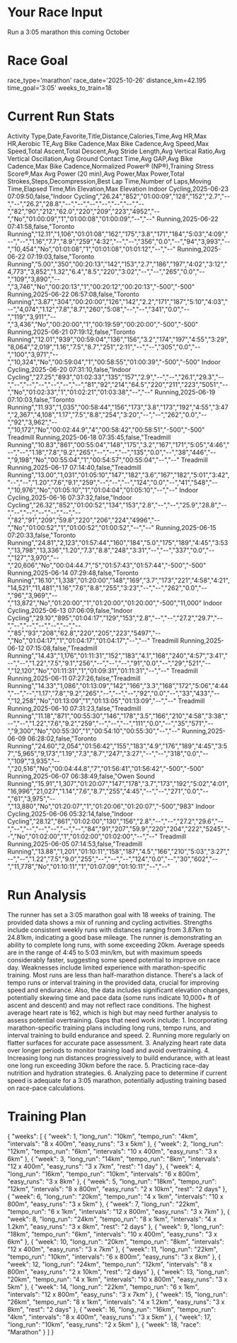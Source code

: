 # Your Race Input
Run a 3:05 marathon this coming October

# Race Goal
race_type='marathon' race_date='2025-10-26' distance_km=42.195 time_goal='3:05' weeks_to_train=18

# Current Run Stats
Activity Type,Date,Favorite,Title,Distance,Calories,Time,Avg HR,Max HR,Aerobic TE,Avg Bike Cadence,Max Bike Cadence,Avg Speed,Max Speed,Total Ascent,Total Descent,Avg Stride Length,Avg Vertical Ratio,Avg Vertical Oscillation,Avg Ground Contact Time,Avg GAP,Avg Bike Cadence,Max Bike Cadence,Normalized Power® (NP®),Training Stress Score®,Max Avg Power (20 min),Avg Power,Max Power,Total Strokes,Steps,Decompression,Best Lap Time,Number of Laps,Moving Time,Elapsed Time,Min Elevation,Max Elevation
Indoor Cycling,2025-06-23 07:09:50,false,"Indoor Cycling","26.24","852","01:00:09","128","152","2.7","--","--","26.2","28.8","--","--","--","--","--","--","--","82","90","212","62.0","220","209","223","4952","--","No","01:00:09","1","01:00:08","01:00:09","--","--"
Running,2025-06-22 07:41:58,false,"Toronto Running","12.11","1,106","01:01:08","162","175","3.8","171","184","5:03","4:09","--","--","1.16","7.7","8.9","259","4:32","--","--","356","0.0","--","94","3,993","--","10,454","No","01:01:08","1","01:01:08","01:01:12","--","--"
Running,2025-06-22 07:19:03,false,"Toronto Running","5.00","350","00:20:13","142","153","2.7","186","197","4:02","3:12","4,773","3,852","1.32","6.4","8.5","220","3:02","--","--","265","0.0","--","109","3,890","--","3,746","No","00:20:13","1","00:20:12","00:20:13","-500","-500"
Running,2025-06-22 06:57:08,false,"Toronto Running","3.87","304","00:20:00","126","142","2.2","171","187","5:10","4:03","--","4,074","1.12","7.8","8.7","260","5:08","--","--","341","0.0","--","119","3,911","--","3,436","No","00:20:00","1","00:19:59","00:20:00","-500","-500"
Running,2025-06-21 07:19:12,false,"Toronto Running","12.01","939","00:59:04","136","156","3.2","174","197","4:55","3:29","8,064","2,019","1.16","7.5","8.7","251","2:11","--","--","305","0.0","--","100","3,971","--","10,324","No","00:59:04","1","00:58:55","01:00:39","-500","-500"
Indoor Cycling,2025-06-20 07:31:10,false,"Indoor Cycling","27.25","893","01:02:33","135","157","2.9","--","--","26.1","29.3","--","--","--","--","--","--","--","81","92","214","64.5","220","211","223","5051","--","No","01:02:33","1","01:02:21","01:03:38","--","--"
Running,2025-06-19 07:10:03,false,"Toronto Running","11.93","1,035","00:58:44","156","173","3.8","173","192","4:55","3:47","2,367","4,108","1.17","7.5","8.8","254","3:20","--","--","262","0.0","--","92","3,962","--","10,172","No","00:02:44.9","4","00:58:42","00:58:51","-500","-500"
Treadmill Running,2025-06-18 07:35:45,false,"Treadmill Running","10.83","861","00:55:04","148","175","3.2","167","171","5:05","4:46","--","--","1.18","7.8","9.2","265","--","--","--","135","0.0","--","38","446","--","9,198","No","00:55:04","1","00:54:57","00:55:04","--","--"
Treadmill Running,2025-06-17 07:14:40,false,"Treadmill Running","13.00","1,031","01:05:10","147","182","3.6","167","182","5:01","3:42","--","--","1.20","7.6","9.1","259","--","--","--","124","0.0","--","41","548","--","10,976","No","01:05:10","1","01:04:04","01:05:10","--","--"
Indoor Cycling,2025-06-16 07:37:32,false,"Indoor Cycling","26.32","852","01:00:52","134","153","2.8","--","--","25.9","28.8","--","--","--","--","--","--","--","82","91","209","59.8","220","206","224","4996","--","No","01:00:52","1","01:00:52","01:00:52","--","--"
Running,2025-06-15 07:20:33,false,"Toronto Running","24.81","2,123","01:57:44","160","184","5.0","175","189","4:45","3:53","13,798","13,336","1.20","7.3","8.8","248","3:31","--","--","337","0.0","--","127","3,970","--","20,606","No","00:04:44.7","5","01:57:43","01:57:44","-500","-500"
Running,2025-06-14 07:29:48,false,"Toronto Running","16.10","1,338","01:20:00","148","169","3.7","173","221","4:58","4:21","14,521","11,481","1.16","7.6","8.8","255","3:23","--","--","262","0.0","--","96","3,969","--","13,872","No","01:20:00","1","01:20:00","01:20:00","-500","11,000"
Indoor Cycling,2025-06-13 07:06:09,false,"Indoor Cycling","29.10","895","01:04:17","129","153","2.8","--","--","27.2","29.7","--","--","--","--","--","--","--","85","93","208","62.8","220","205","223","5497","--","No","01:04:17","1","01:04:17","01:04:17","--","--"
Treadmill Running,2025-06-12 07:15:08,false,"Treadmill Running","14.43","1,176","01:11:31","152","183","4.1","168","240","4:57","3:41","--","--","1.22","7.5","9.1","256","--","--","--","91","0.0","--","29","521","--","12,120","No","01:11:31","1","01:09:31","01:11:31","--","--"
Treadmill Running,2025-06-11 07:27:26,false,"Treadmill Running","14.33","1,086","01:13:09","142","166","3.3","168","172","5:06","4:44","--","--","1.17","7.8","9.2","265","--","--","--","92","0.0","--","33","433","--","12,258","No","01:13:09","1","01:13:05","01:13:09","--","--"
Treadmill Running,2025-06-10 07:31:23,false,"Treadmill Running","11.18","871","00:55:30","146","178","3.5","166","210","4:58","3:38","--","--","1.22","7.6","9.2","259","--","--","--","111","0.0","--","35","571","--","9,300","No","00:55:30","1","00:54:10","00:55:30","--","--"
Running,2025-06-09 06:28:02,false,"Toronto Running","24.60","2,054","01:56:42","155","183","4.9","176","189","4:45","3:57","5,965","9,173","1.19","7.3","8.7","247","3:27","--","--","318","0.0","--","109","3,935","--","20,516","No","00:04:44.8","7","01:56:41","01:56:42","-500","-500"
Running,2025-06-07 06:38:49,false,"Owen Sound Running","15.91","1,307","01:20:07","147","178","3.7","173","192","5:02","4:01","16,996","21,027","1.14","7.6","8.7","255","4:45","--","--","271","0.0","--","61","3,975","--","13,880","No","01:20:07","1","01:20:06","01:20:07","-500","983"
Indoor Cycling,2025-06-06 05:32:14,false,"Indoor Cycling","28.12","861","01:02:00","130","156","2.8","--","--","27.2","29.6","--","--","--","--","--","--","--","84","91","207","59.9","220","204","222","5245","--","No","01:02:00","1","01:02:00","01:02:00","--","--"
Treadmill Running,2025-06-05 07:14:53,false,"Treadmill Running","13.88","1,201","01:10:11","158","187","4.5","166","210","5:03","3:27","--","--","1.22","7.5","9.0","255","--","--","--","124","0.0","--","30","602","--","11,778","No","01:10:11","1","01:07:09","01:10:11","--","--"

# Run Analysis
The runner has set a 3:05 marathon goal with 18 weeks of training. The provided data shows a mix of running and cycling activities. Strengths include consistent weekly runs with distances ranging from 3.87km to 24.81km, indicating a good base mileage.  The runner is demonstrating an ability to complete long runs, with some exceeding 20km. Average speeds are in the range of 4:45 to 5:03 min/km, but with maximum speeds considerably faster, suggesting some speed potential to improve on race day.  Weaknesses include limited experience with marathon-specific training.  Most runs are less than half-marathon distance. There's a lack of tempo runs or interval training in the provided data, crucial for improving speed and endurance.  Also, the data includes significant elevation changes, potentially skewing time and pace data (some runs indicate 10,000+ ft of ascent and descent) and may not reflect race conditions. The highest average heart rate is 162, which is high but may need further analysis to assess potential overtraining. Gaps that need work include: 1. Incorporating marathon-specific training plans including long runs, tempo runs, and interval training to build endurance and speed. 2. Running more regularly on flatter surfaces for accurate pace assessment. 3. Analyzing heart rate data over longer periods to monitor training load and avoid overtraining. 4. Increasing long run distances progressively to build endurance, with at least one long run exceeding 30km before the race. 5. Practicing race-day nutrition and hydration strategies. 6.  Analyzing pace to determine if current speed is adequate for a 3:05 marathon, potentially adjusting training based on race-pace calculations.

# Training Plan
{
  "weeks": [
    {
      "week": 1,
      "long_run": "10km",
      "tempo_run": "4km",
      "intervals": "8 x 400m",
      "easy_runs": "3 x 5km"
    },
    {
      "week": 2,
      "long_run": "12km",
      "tempo_run": "6km",
      "intervals": "10 x 400m",
      "easy_runs": "3 x 6km"
    },
    {
      "week": 3,
      "long_run": "14km",
      "tempo_run": "8km",
      "intervals": "12 x 400m",
      "easy_runs": "3 x 7km",
      "rest": "1 day"
    },
    {
      "week": 4,
      "long_run": "16km",
      "tempo_run": "10km",
      "intervals": "6 x 800m",
      "easy_runs": "3 x 8km"
    },
    {
      "week": 5,
      "long_run": "18km",
      "tempo_run": "12km",
      "intervals": "8 x 800m",
      "easy_runs": "2 x 10km",
      "rest": "2 days"
    },
    {
      "week": 6,
      "long_run": "20km",
      "tempo_run": "4 x 1km",
      "intervals": "10 x 800m",
      "easy_runs": "3 x 5km"
    },
    {
      "week": 7,
      "long_run": "22km",
      "tempo_run": "6 x 1km",
      "intervals": "12 x 800m",
      "easy_runs": "3 x 7km"
    },
    {
      "week": 8,
      "long_run": "24km",
      "tempo_run": "8 x 1km",
      "intervals": "4 x 1.2km",
      "easy_runs": "3 x 8km",
      "rest": "2 days"
    },
    {
      "week": 9,
      "long_run": "18km",
      "tempo_run": "6km",
      "intervals": "10 x 400m",
      "easy_runs": "3 x 6km"
    },
    {
      "week": 10,
      "long_run": "20km",
      "tempo_run": "8km",
      "intervals": "12 x 400m",
      "easy_runs": "3 x 7km"
    },
    {
      "week": 11,
      "long_run": "22km",
      "tempo_run": "10km",
      "intervals": "6 x 800m",
      "easy_runs": "3 x 8km"
    },
    {
      "week": 12,
      "long_run": "24km",
      "tempo_run": "12km",
      "intervals": "8 x 800m",
      "easy_runs": "2 x 10km",
      "rest": "2 days"
    },
    {
      "week": 13,
      "long_run": "20km",
      "tempo_run": "4 x 1km",
      "intervals": "10 x 800m",
      "easy_runs": "3 x 5km"
    },
    {
      "week": 14,
      "long_run": "22km",
      "tempo_run": "6 x 1km",
      "intervals": "12 x 800m",
      "easy_runs": "3 x 7km"
    },
    {
      "week": 15,
      "long_run": "26km",
      "tempo_run": "8 x 1km",
      "intervals": "4 x 1.2km",
      "easy_runs": "3 x 8km",
      "rest": "2 days"
    },
    {
      "week": 16,
      "long_run": "16km",
      "tempo_run": "4km",
      "intervals": "8 x 400m",
      "easy_runs": "3 x 5km"
    },
    {
      "week": 17,
      "long_run": "10km",
      "easy_runs": "2 x 5km"
    },
    {
      "week": 18,
      "race": "Marathon"
    }
  ]
}

